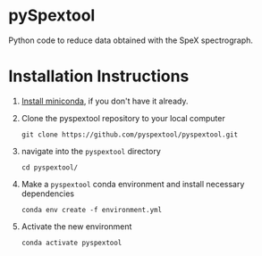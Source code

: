 # pySpextool
Python code to reduce data obtained with the SpeX spectrograph.

# Installation Instructions
1) [Install miniconda](https://docs.conda.io/projects/continuumio-conda/en/latest/user-guide/install/index.html#), if you don't have it already.

2) Clone the pyspextool repository to your local computer
    ```
    git clone https://github.com/pyspextool/pyspextool.git
    ```
3) navigate into the `pyspextool` directory
   ```
   cd pyspextool/
   ```

4) Make a `pyspextool` conda environment and install necessary dependencies
   ```
   conda env create -f environment.yml
   ```
5) Activate the new environment
   ```
   conda activate pyspextool
   ```

<!--  This should be done by the conda environment
1) [Install git-lfs](https://docs.github.com/en/repositories/working-with-files/managing-large-files/installing-git-large-file-storage) 
The calibration files stored in the `data/` and `instruments/` directories
are stored using [Github Large File Storage](https://docs.github.com/en/repositories/working-with-files/managing-large-files). Git-lfs must be installed before using this package.
-->


<!---
3) Install the package

#   **For Users**
    ```
    pip install pyspextool@git+https://github.com/pyspextool/pyspextool.git
    ```

    **For Developers**
    * clone the repository to your local computer
    ```
    git clone https://github.com/pyspextool/pyspextool.git
    ```
    * navigate into the `pyspextool` directory and install with pip/setuptools
    
    ```
    cd pyspextool
    pip install -e ./
    ```
    -->

